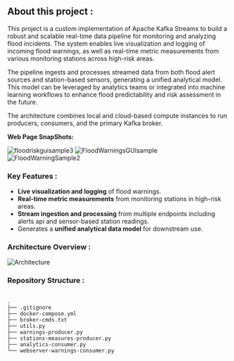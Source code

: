 ## About this project :
This project is a custom implementation of Apache Kafka Streams to build a robust and scalable real-time data pipeline for monitoring and analyzing flood incidents. The system enables live visualization and logging of incoming flood warnings, as well as real-time metric measurements from various monitoring stations across high-risk areas.

The pipeline ingests and processes streamed data from both flood alert sources and station-based sensors, generating a unified analytical model. This model can be leveraged by analytics teams or integrated into machine learning workflows to enhance flood predictability and risk assessment in the future.

The architecture combines local and cloud-based compute instances to run producers, consumers, and the primary Kafka broker.

**Web Page SnapShots:**


![floodriskguisample3](https://github.com/user-attachments/assets/fbecbf87-c0db-462b-a22c-a3230398add2)
![FloodWarningsGUIsample](https://github.com/user-attachments/assets/ce1ce44d-8eba-47f9-b1b7-edd5e775e6d2)
![FloodWarningSample2](https://github.com/user-attachments/assets/7d18c848-d477-4058-affe-dc41e309e5f0)



###  Key Features :
- **Live visualization and logging** of flood warnings.
- **Real-time metric measurements** from monitoring stations in high-risk areas.
- **Stream ingestion and processing** from multiple endpoints including alerts api and sensor-based station readings.
- Generates a **unified analytical data model** for downstream use.


###  Architecture Overview :
![Architecture](https://github.com/user-attachments/assets/50b5447b-d4ef-4eb5-8bad-eafcb5d309f6)




### Repository Structure :
```

.
├── .gitignore
├── docker-compose.yml
├── broker-cmds.txt
├── utils.py
├── warnings-producer.py
├── stations-measures-producer.py
├── analytics-consumer.py
└── webserver-warnings-consumer.py

```

